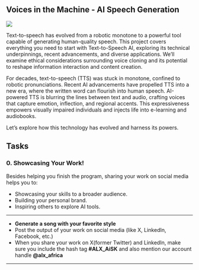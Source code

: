 ## Voices in the Machine - AI Speech Generation

![](https://alxappliedai.github.io/alx_applied_ai_assets/voice-gen/voice-gen-00.png)

Text-to-speech has evolved from a robotic monotone to a powerful tool capable of generating human-quality speech. This project covers everything you need to start with Text-to-Speech AI, exploring its technical underpinnings, recent advancements, and diverse applications. We’ll examine ethical considerations surrounding voice cloning and its potential to reshape information interaction and content creation.

For decades, text-to-speech (TTS) was stuck in monotone, confined to robotic pronunciations. Recent AI advancements have propelled TTS into a new era, where the written word can flourish into human speech. AI-powered TTS is blurring the lines between text and audio, crafting voices that capture emotion, inflection, and regional accents. This expressiveness empowers visually impaired individuals and injects life into e-learning and audiobooks.

Let’s explore how this technology has evolved and harness its powers.

## Tasks

### 0\. Showcasing Your Work!

Besides helping you finish the program, sharing your work on social media helps you to:

- Showcasing your skills to a broader audience.
- Building your personal brand.
- Inspiring others to explore AI tools.

---

- **Generate a song with your favorite style**
- Post the output of your work on social media (like X, LinkedIn, Facebook, etc.)
- When you share your work on X(former Twitter) and LinkedIn, make sure you include the hash tag **#ALX_AiSK** and also mention our account handle **@alx_africa**

---
